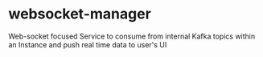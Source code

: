 # websocket-manager
Web-socket focused Service to consume from internal Kafka topics within an Instance and push real time data to user's UI
